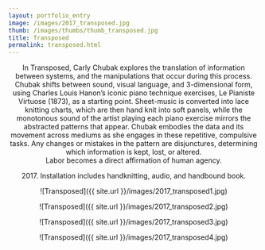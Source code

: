 ```yaml
---
layout: portfolio_entry
image: /images/2017_transposed.jpg
thumb: /images/thumbs/thumb_transposed.jpg
title: Transposed
permalink: transposed.html
---
```

<!--description-->
<div style="text-align:center" markdown="1">

In Transposed, Carly Chubak explores the translation of information between systems, 
and the manipulations that occur during this process.  Chubak shifts between sound, 
visual language, and 3-dimensional form, using Charles Louis Hanon’s iconic piano 
technique exercises, Le Pianiste Virtuose (1873), as a starting point.  Sheet-music 
is converted into lace knitting charts, which are then hand knit into soft panels, 
while the monotonous sound of the artist playing each piano exercise mirrors the 
abstracted patterns that appear.  Chubak embodies the data and its movement across 
mediums as she engages in these repetitive, compulsive tasks.  Any changes or mistakes 
in the pattern are disjunctures, determining which information is kept, lost, or altered.  
Labor becomes a direct affirmation of human agency.

2017\. Installation includes handknitting, audio, and handbound book.

![Transposed]({{ site.url }}/images/2017_transposed1.jpg)

![Transposed]({{ site.url }}/images/2017_transposed2.jpg)

![Transposed]({{ site.url }}/images/2017_transposed3.jpg)

![Transposed]({{ site.url }}/images/2017_transposed4.jpg)


</div>
